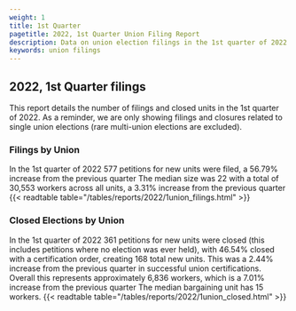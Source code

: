 ```yaml
---
weight: 1
title: 1st Quarter
pagetitle: 2022, 1st Quarter Union Filing Report
description: Data on union election filings in the 1st quarter of 2022
keywords: union filings
---
```


## 2022, 1st Quarter filings

This report details the number of filings and closed units in the 1st quarter of 2022. As a reminder, we are only showing filings and closures related to single union elections (rare multi-union elections are excluded).

### Filings by Union
In the 1st quarter of 2022 577 petitions for new units were filed, a 56.79% increase from the previous quarter The median size was 22 with a total of 30,553 workers across all units, a 3.31% increase from the previous quarter
{{< readtable table="/tables/reports/2022/1union_filings.html" >}}

### Closed Elections by Union
In the 1st quarter of 2022 361 petitions for new units were closed (this includes petitions where no election was ever held), with 46.54% closed with a certification order, creating 168 total new units. This was a 2.44% increase from the previous quarter in successful union certifications. Overall this represents approximately 6,836 workers, which is a 7.01% increase from the previous quarter The median bargaining unit has 15 workers.
{{< readtable table="/tables/reports/2022/1union_closed.html" >}}
